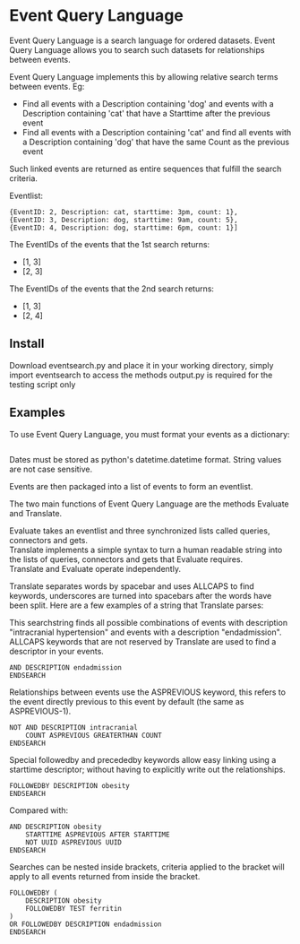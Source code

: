 # Event Query Language
Event Query Language is a search language for ordered datasets.  Event Query Language allows you to search such datasets for relationships between events.  

Event Query Language implements this by allowing relative search terms between events.  Eg:

* Find all events with a Description containing 'dog' and events with a Description containing 'cat' that have a Starttime after the previous event
* Find all events with a Description containing 'cat' and find all events with a Description containing 'dog' that have the same Count as the previous event

Such linked events are returned as entire sequences that fulfill the search criteria.  

Eventlist:
``` [{EventID: 1, Description: cat, starttime: 12am, count: 5},
{EventID: 2, Description: cat, starttime: 3pm, count: 1},
{EventID: 3, Description: dog, starttime: 9am, count: 5},
{EventID: 4, Description: dog, starttime: 6pm, count: 1}]
```

The EventIDs of the events that the 1st search returns:
* [1, 3]
* [2, 3]

The EventIDs of the events that the 2nd search returns:
* [1, 3]
* [2, 4]

## Install
Download eventsearch.py and place it in your working directory, simply import eventsearch to access the methods
output.py is required for the testing script only

## Examples
To use Event Query Language, you must format your events as a dictionary:

``` {Descriptor: Value, Descriptor: Value}
```
Dates must be stored as python's datetime.datetime format.  String values are not case sensitive. 

Events are then packaged into a list of events to form an eventlist.  

The two main functions of Event Query Language are the methods Evaluate and Translate.  

Evaluate takes an eventlist and three synchronized lists called queries, connectors and gets.  
Translate implements a simple syntax to turn a human readable string into the lists of queries, connectors and gets that Evaluate requires.  
Translate and Evaluate operate independently.  

Translate separates words by spacebar and uses ALLCAPS to find keywords, underscores are turned into spacebars after the words have been split.  Here are a few examples of a string that Translate parses:

This searchstring finds all possible combinations of events with description "intracranial hypertension" and events with a description "endadmission".  ALLCAPS keywords that are not reserved by Translate are used to find a descriptor in your events.  
``` DESCRIPTION intracranial_hypertension 
AND DESCRIPTION endadmission 
ENDSEARCH
```

Relationships between events use the ASPREVIOUS keyword, this refers to the event directly previous to this event by default (the same as ASPREVIOUS-1). 
``` DESCRIPTION intracranial 
NOT AND DESCRIPTION intracranial 
    COUNT ASPREVIOUS GREATERTHAN COUNT 
ENDSEARCH
```

Special followedby and precededby keywords allow easy linking using a starttime descriptor; without having to explicitly write out the relationships. 
``` DESCRIPTION intracranial 
FOLLOWEDBY DESCRIPTION obesity  
ENDSEARCH
```
Compared with:
``` DESCRIPTION intracranial 
AND DESCRIPTION obesity  
    STARTTIME ASPREVIOUS AFTER STARTTIME 
    NOT UUID ASPREVIOUS UUID 
ENDSEARCH
```

Searches can be nested inside brackets, criteria applied to the bracket will apply to all events returned from inside the bracket. 
``` DESCRIPTION intracranial
FOLLOWEDBY (
    DESCRIPTION obesity 
    FOLLOWEDBY TEST ferritin
) 
OR FOLLOWEDBY DESCRIPTION endadmission 
ENDSEARCH
```